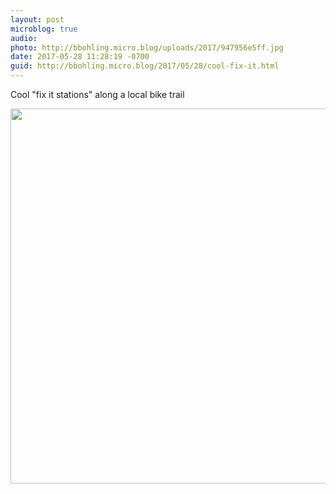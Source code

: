 ```yaml
---
layout: post
microblog: true
audio: 
photo: http://bbohling.micro.blog/uploads/2017/947956e5ff.jpg
date: 2017-05-28 11:28:19 -0700
guid: http://bbohling.micro.blog/2017/05/28/cool-fix-it.html
---
```

Cool "fix it stations" along a local bike trail

<img src="http://bbohling.micro.blog/uploads/2017/947956e5ff.jpg" width="600" height="600" style="height: auto" />
